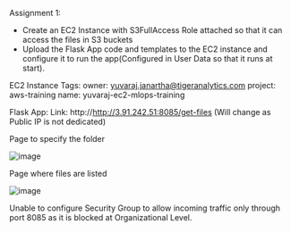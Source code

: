 Assignment 1:

- Create an EC2 Instance with S3FullAccess Role attached so that it can access the files in S3 buckets
- Upload the Flask App code and templates to the EC2 instance and configure it to run the app(Configured in User Data so that it runs at start).

EC2 Instance Tags:
owner: yuvaraj.janartha@tigeranalytics.com
project: aws-training
name: yuvaraj-ec2-mlops-training

Flask App:
Link: http://http://3.91.242.51:8085/get-files (Will change as Public IP is not dedicated)

Page to specify the folder

![image](https://github.com/yuvarajjanarthanan/aws-mlops-assignments/assets/94606324/0ea64e66-ec5f-4f7d-9c75-26948af36c20)


Page where files are listed

![image](https://github.com/yuvarajjanarthanan/aws-mlops-assignments/assets/94606324/02a8f392-5320-4e0d-99d8-695f6dd2665b)

Unable to configure Security Group to allow incoming traffic only through port 8085 as it is blocked at Organizational Level.
